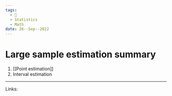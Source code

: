 ```yaml
---
tags:
  - 🌱
  - Statistics
  - Math
date: 26--Sep--2022
---
```


# Large sample estimation summary

1. [[Point estimation]]
2. Interval estimation

---
Links: 